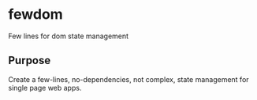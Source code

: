 # fewdom
Few lines for dom state management

## Purpose
Create a few-lines, no-dependencies, not complex, state management for single page web apps.

